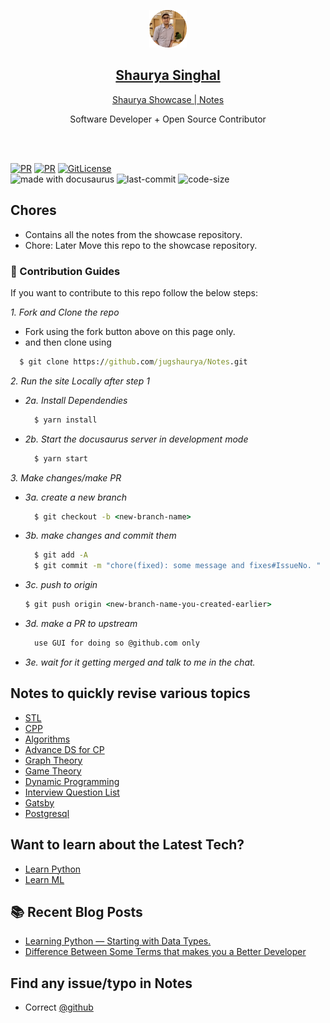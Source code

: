 <p align="center">
  <a href="/develop-site-link">
    <img alt="logo" src="./static/img/shaurya.png" width="60" />
    <h2 align="center"><a href="https://jugshaurya.vercel.app/">Shaurya Singhal</a></h2>
  </a>
</p> 
<p align="center"><a href="https://notes.jugshaurya.vercel.app/">Shaurya Showcase | Notes</a></p>
<p align="center">Software Developer + Open Source Contributor</p>

<br>
<br>

[![PR](https://img.shields.io/badge/code_style-prettier-ff69b4.svg)](https://github.com/jugshaurya/notes)
[![PR](https://img.shields.io/badge/PR-Welcome-blue.svg)](https://github.com/jugshaurya/notes)
[![GitLicense](https://gitlicense.com/badge/jugshaurya/showcase)](https://github.com/jugshaurya/notes)
<br/>
<img src="https://img.shields.io/badge/made%20with-docusaurus-cyan.svg" alt="made with docusaurus"> <img src="https://img.shields.io/github/last-commit/jugshaurya/notes" alt="last-commit"> <img src="https://img.shields.io/github/languages/code-size/jugshaurya/notes" alt="code-size">

## Chores

-   Contains all the notes from the showcase repository.
-   Chore: Later Move this repo to the showcase repository.

### 👥 Contribution Guides

If you want to contribute to this repo follow the below steps:

_1. Fork and Clone the repo_

-   Fork using the fork button above on this page only.
-   and then clone using

```cmd
  $ git clone https://github.com/jugshaurya/Notes.git
```

_2. Run the site Locally after step 1_

-   _2a. Install Dependendies_
    ```cmd
      $ yarn install
    ```
-   _2b. Start the docusaurus server in development mode_
    ```cmd
      $ yarn start
    ```

_3. Make changes/make PR_

-   _3a. create a new branch_

    ```cmd
      $ git checkout -b <new-branch-name>
    ```

-   _3b. make changes and commit them_

    ```cmd
      $ git add -A
      $ git commit -m "chore(fixed): some message and fixes#IssueNo. "
    ```

-   _3c. push to origin_
    ```cmd
    $ git push origin <new-branch-name-you-created-earlier>
    ```
-   _3d. make a PR to upstream_
    ```cmd
      use GUI for doing so @github.com only
    ```
-   _3e. wait for it getting merged and talk to me in the chat._

## Notes to quickly revise various topics

-   [STL](https://notes.jugshaurya.vercel.app/docs/stl)
-   [CPP](https://notes.jugshaurya.vercel.app/docs/cpp)
-   [Algorithms](https://notes.jugshaurya.vercel.app/docs/algo)
-   [Advance DS for CP](https://notes.jugshaurya.vercel.app/docs/advance-ds_approaches)
-   [Graph Theory](https://notes.jugshaurya.vercel.app/docs/graphs)
-   [Game Theory](https://notes.jugshaurya.vercel.app/docs/gameTheory)
-   [Dynamic Programming](https://notes.jugshaurya.vercel.app/docs/dp)
-   [Interview Question List](https://notes.jugshaurya.vercel.app/docs/questions)
-   [Gatsby](https://notes.jugshaurya.vercel.app/docs/gatsby)
-   [Postgresql](https://notes.jugshaurya.vercel.app/docs/postgresql)

## Want to learn about the Latest Tech?

-   [Learn Python](https://github.com/jugshaurya/Learn-Python/tree/master/1-Learn-Python)
-   [Learn ML](https://github.com/jugshaurya/Machine-Learning)

## 📚 Recent Blog Posts

-   [Learning Python — Starting with Data Types.](https://medium.com/@shauryasinghal84/learning-python-starting-with-data-types-bc215a24086a)
-   [Difference Between Some Terms that makes you a Better Developer](https://medium.com/@shauryasinghal84/difference-between-some-terms-that-makes-you-a-better-developer-e4da04a74925)

## Find any issue/typo in Notes

-   Correct [@github](https://github.com/jugshaurya/Notes/tree/main/docs)
